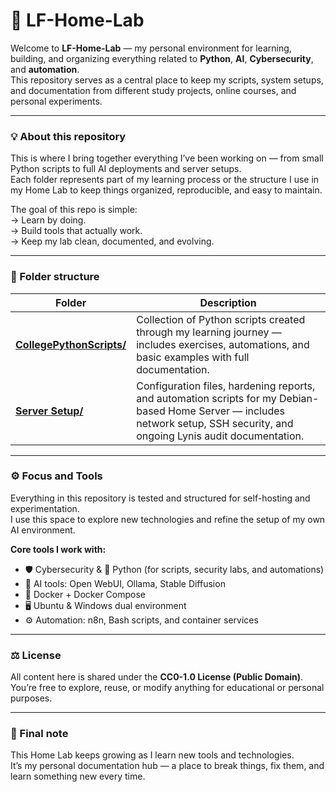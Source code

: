 # 🧠 LF-Home-Lab

Welcome to **LF-Home-Lab** — my personal environment for learning, building, and organizing everything related to **Python**, **AI**, **Cybersecurity**, and **automation**.  
This repository serves as a central place to keep my scripts, system setups, and documentation from different study projects, online courses, and personal experiments.

---

### 💡 About this repository

This is where I bring together everything I’ve been working on — from small Python scripts to full AI deployments and server setups.  
Each folder represents part of my learning process or the structure I use in my Home Lab to keep things organized, reproducible, and easy to maintain.

The goal of this repo is simple:  
→ Learn by doing.  
→ Build tools that actually work.  
→ Keep my lab clean, documented, and evolving.

---

### 🧩 Folder structure

| Folder | Description |
|--------|--------------|
| [**CollegePythonScripts/**](CollegePythonScripts) | Collection of Python scripts created through my learning journey — includes exercises, automations, and basic examples with full documentation. |
| [**Server Setup/**](server_setup) | Configuration files, hardening reports, and automation scripts for my Debian-based Home Server — includes network setup, SSH security, and ongoing Lynis audit documentation. |

---

### ⚙️ Focus and Tools

Everything in this repository is tested and structured for self-hosting and experimentation.  
I use this space to explore new technologies and refine the setup of my own AI environment.

**Core tools I work with:**
- 🛡️ Cybersecurity & 🐍 Python (for scripts, security labs, and automations)  
- 🧠 AI tools: Open WebUI, Ollama, Stable Diffusion  
- 🐳 Docker + Docker Compose  
- 🖥️ Ubuntu & Windows dual environment  
- ⚙️ Automation: n8n, Bash scripts, and container services
  
---

### ⚖️ License

All content here is shared under the **CC0-1.0 License (Public Domain)**.  
You’re free to explore, reuse, or modify anything for educational or personal purposes.

---

### 💬 Final note

This Home Lab keeps growing as I learn new tools and technologies.  
It’s my personal documentation hub — a place to break things, fix them, and learn something new every time.
